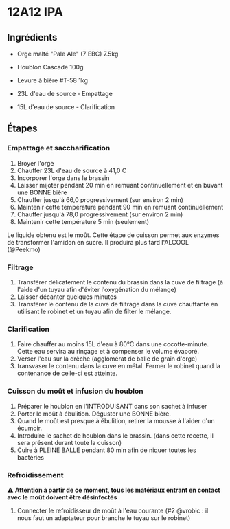 # 12A12 IPA

## Ingrédients

* Orge malté "Pale Ale" (7 EBC)   7.5kg
* Houblon Cascade                  100g
* Levure à bière #T-58              1kg

* 23L d'eau de source - Empattage
* 15L d'eau de source - Clarification

## Étapes

### Empattage et saccharification

1. Broyer l'orge
1. Chauffer 23L d'eau de source à 41,0 C
1. Incorporer l'orge dans le brassin
1. Laisser mijoter pendant 20 min en remuant continuellement et en buvant une BONNE bière
1. Chauffer jusqu'à 66,0 progressivement (sur environ 2 min)
1. Maintenir cette température pendant 90 min en remuant continuellement
1. Chauffer jusqu'à 78,0 progressivement (sur environ 2 min)
1. Maintenir cette température 5 min (seulement)

Le liquide obtenu est le moût. Cette étape de cuisson permet aux enzymes de transformer l'amidon en sucre. Il produira plus tard l'ALCOOL (@Peekmo)

### Filtrage

1. Transférer délicatement le contenu du brassin dans la cuve de filtrage (à l'aide d'un tuyau afin d'éviter l'oxygénation du mélange)
1. Laisser décanter quelques minutes
1. Transférer le contenu de la cuve de filtrage dans la cuve chauffante en utilisant le robinet et un tuyau afin de filter le mélange.

### Clarification

1. Faire chauffer au moins 15L d'eau à 80°C dans une cocotte-minute. Cette eau servira au rinçage et à compenser le volume évaporé.
1. Verser l'eau sur la drêche (agglomérat de balle de grain d'orge)
1. transvaser le contenu dans la cuve en métal. Fermer le robinet quand la contenance de celle-ci est atteinte.

### Cuisson du moût et infusion du houblon

1. Préparer le houblon en l'INTRODUISANT dans son sachet à infuser
1. Porter le moût à ébulition. Déguster une BONNE bière.
1. Quand le moût est presque à ébulition, retirer la mousse à l'aider d'un écumoir.
1. Introduire le sachet de houblon dans le brassin. (dans cette recette, il sera présent durant toute la cuisson)
1. Cuire à PLEINE BALLE pendant 80 min afin de niquer toutes les bactéries

### Refroidissement

:warning: __Attention à partir de ce moment, tous les matériaux entrant en contact avec le moût doivent être désinfectés__

1. Connecter le refroidisseur de moût à l'eau courante (#2 @vrobic : il nous faut un adaptateur pour branche le tuyau sur le robinet)

